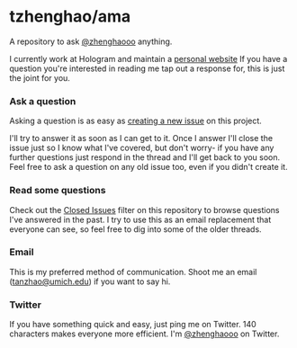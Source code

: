 # tzhenghao/ama

A repository to ask [@zhenghaooo](https://twitter.com/zhenghaooo) anything.

I currently work at Hologram and maintain a [personal website](http://zhenghaotan.com) If you have a question you're interested in reading me tap out a response for, this is just the joint for you.

### Ask a question

Asking a question is as easy as
[creating a new issue](https://github.com/tzhenghao/ama/issues/new) on this
project.

I'll try to answer it as soon as I can get to it. Once I answer I'll close the
issue just so I know what I've covered, but don't worry- if you have any further
questions just respond in the thread and I'll get back to you soon. Feel free to
ask a question on any old issue too, even if you didn't create it.

### Read some questions

Check out the [Closed Issues](https://github.com/tzhenghao/ama/issues?q=is%3Aissue+is%3Aclosed)
filter on this repository to browse questions I've answered in the past. I try
to use this as an email replacement that everyone can see, so feel free to dig
into some of the older threads.

### Email

This is my preferred method of communication. Shoot me an email (tanzhao@umich.edu) if you want to say hi.

### Twitter

If you have something quick and easy, just ping me on Twitter. 140 characters
makes everyone more efficient. I'm [@zhenghaooo](https://twitter.com/zhenghaooo) on
Twitter.


